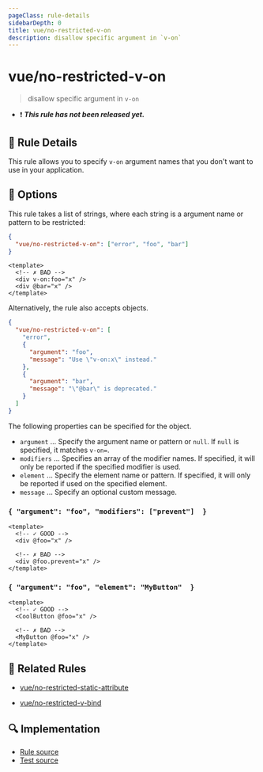 ```yaml
---
pageClass: rule-details
sidebarDepth: 0
title: vue/no-restricted-v-on
description: disallow specific argument in `v-on`
---
```

# vue/no-restricted-v-on

> disallow specific argument in `v-on`

- :exclamation: <badge text="This rule has not been released yet." vertical="middle" type="error"> ***This rule has not been released yet.*** </badge>

## :book: Rule Details

This rule allows you to specify `v-on` argument names that you don't want to use in your application.

## :wrench: Options

This rule takes a list of strings, where each string is a argument name or pattern to be restricted:

```json
{
  "vue/no-restricted-v-on": ["error", "foo", "bar"]
}
```

<eslint-code-block :rules="{'vue/no-restricted-v-on': ['error', 'foo', 'bar']}">

```vue
<template>
  <!-- ✗ BAD -->
  <div v-on:foo="x" />
  <div @bar="x" />
</template>
```

</eslint-code-block>

Alternatively, the rule also accepts objects.

```json
{
  "vue/no-restricted-v-on": [
    "error",
    {
      "argument": "foo",
      "message": "Use \"v-on:x\" instead."
    },
    {
      "argument": "bar",
      "message": "\"@bar\" is deprecated."
    }
  ]
}
```

The following properties can be specified for the object.

- `argument` ... Specify the argument name or pattern or `null`. If `null` is specified, it matches `v-on=`.
- `modifiers` ... Specifies an array of the modifier names. If specified, it will only be reported if the specified modifier is used.
- `element` ... Specify the element name or pattern. If specified, it will only be reported if used on the specified element.
- `message` ... Specify an optional custom message.

### `{ "argument": "foo", "modifiers": ["prevent"]  }`

<eslint-code-block :rules="{'vue/no-restricted-v-on': ['error', { argument: 'foo', modifiers: ['prevent'] }]}">

```vue
<template>
  <!-- ✓ GOOD -->
  <div @foo="x" />

  <!-- ✗ BAD -->
  <div @foo.prevent="x" />
</template>
```

</eslint-code-block>

### `{ "argument": "foo", "element": "MyButton"  }`

<eslint-code-block :rules="{'vue/no-restricted-v-on': ['error', { argument: 'foo', element: 'MyButton' }]}">

```vue
<template>
  <!-- ✓ GOOD -->
  <CoolButton @foo="x" />

  <!-- ✗ BAD -->
  <MyButton @foo="x" />
</template>
```

</eslint-code-block>

## :couple: Related Rules

- [vue/no-restricted-static-attribute]

[vue/no-restricted-static-attribute]: ./no-restricted-static-attribute.md

- [vue/no-restricted-v-bind]

[vue/no-restricted-v-bind]: ./no-restricted-v-bind.md

## :mag: Implementation

- [Rule source](https://github.com/vuejs/eslint-plugin-vue/blob/master/lib/rules/no-restricted-v-on.js)
- [Test source](https://github.com/vuejs/eslint-plugin-vue/blob/master/tests/lib/rules/no-restricted-v-on.js)
